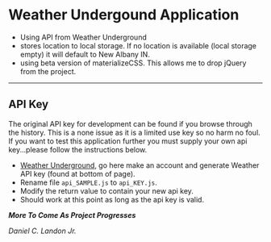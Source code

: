 # Weather Undergound Application

- Using API from Weather Underground
- stores location to local storage. If no location is available (local storage empty) it will default to New Albany IN.
- using beta version of materializeCSS. This allows me to drop jQuery from the project.

---

## API Key
The original API key for development can be found if you browse through the history. This is a none issue as it is a limited use key so no harm no foul.
If you want to test this application further you must supply your own api key...please follow the instructions below.
- [Weather Underground](https://www.wunderground.com/), go here make an account and generate Weather API key (found at bottom of page).
- Rename file `api_SAMPLE.js` to `api_KEY.js`.
- Modify the return value to contain your new api key. 
- Should work at this point as long as the api key is valid.

***More To Come As Project Progresses***

*Daniel C. Landon Jr.*